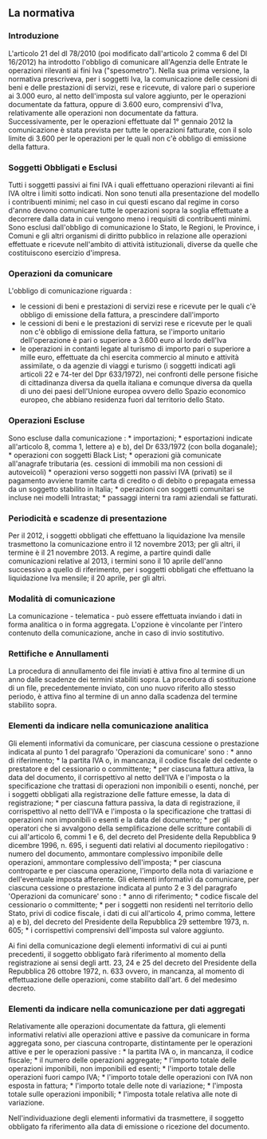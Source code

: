 ## La normativa

### Introduzione

L'articolo 21 del dl 78/2010 (poi modificato dall'articolo 2 comma 6 del Dl 16/2012) ha introdotto l'obbligo di comunicare all'Agenzia delle Entrate le operazioni rilevanti ai fini Iva ("spesometro").
Nella sua prima versione, la normativa prescriveva, per i soggetti Iva, la comunicazione delle cessioni di beni e delle prestazioni di servizi, rese e ricevute, di valore pari o superiore ai 3.000 euro, al netto dell'imposta sul valore aggiunto, per le operazioni documentate da fattura, oppure di 3.600 euro, comprensivi d'Iva, relativamente alle operazioni non documentate da fattura.
Successivamente, per le operazioni effettuate dal 1° gennaio 2012 la comunicazione è stata prevista per tutte le operazioni fatturate, con il solo limite di 3.600 per le operazioni per le quali non c'è obbligo di emissione della fattura.

### Soggetti Obbligati e Esclusi

Tutti i soggetti passivi ai fini IVA i quali effettuano operazioni rilevanti ai fini IVA oltre i limiti sotto indicati.
Non sono tenuti alla presentazione del modello i contribuenti minimi; nel caso in cui questi escano dal regime in corso d'anno devono comunicare tutte le operazioni sopra la soglia effettuate a decorrere dalla data in cui vengono meno i requisiti di contribuenti minimi.
Sono esclusi dall'obbligo di comunicazione lo Stato, le Regioni, le Province, i Comuni e gli altri organismi di diritto pubblico in relazione alle operazioni effettuate e ricevute nell'ambito di attività istituzionali, diverse da quelle che costituiscono esercizio d'impresa.

### Operazioni da comunicare

L'obbligo di comunicazione riguarda : 
 - le cessioni di beni e prestazioni di servizi rese e ricevute per le quali c'è obbligo di emissione della fattura, a prescindere dall'importo
 - le cessioni di beni e le prestazioni di servizi rese e ricevute per le quali non c'è obbligo di emissione della fattura, se l'importo unitario dell'operazione è pari o superiore a 3.600 euro al lordo dell'Iva
 - le operazioni in contanti legate al turismo di importo pari o superiore a mille euro, effettuate da chi esercita commercio al minuto e attività assimilate, o da agenzie di viaggi e turismo (i soggetti indicati agli  articoli 22 e 74-ter del Dpr 633/1972), nei confronti delle persone fisiche di cittadinanza diversa da quella italiana e comunque diversa da quella di uno dei paesi dell'Unione europea ovvero dello Spazio economico europeo, che abbiano residenza fuori dal territorio dello Stato.


### Operazioni Escluse

Sono escluse dalla comunicazione : 
 \* importazioni;
 \* esportazioni indicate all'articolo 8, comma 1, lettere a) e b), del Dr 633/1972 (con bolla doganale);
 \* operazioni con soggetti Black List;
 \* operazioni già comunicate all'anagrafe tributaria (es. cessioni di immobili ma non cessioni di autoveicoli)
 \* operazioni verso soggetti non passivi IVA (privati) se il pagamento avviene tramite carta di credito o di debito o prepagata emessa da un soggetto stabilito in Italia;
 \* operazioni con soggetti comunitari se incluse nei modelli Intrastat;
 \* passaggi interni tra rami aziendali se fatturati.

### Periodicità e scadenze di presentazione

Per il 2012, i soggetti obbligati che effettuano la liquidazione Iva mensile trasmettono la comunicazione entro il 12 novembre 2013; per gli altri, il termine è il 21 novembre 2013.
A regime, a partire quindi dalle comunicazioni relative al 2013, i termini sono il 10 aprile dell'anno successivo a quello di riferimento, per i soggetti obbligati che effettuano la liquidazione Iva mensile; il 20 aprile, per gli altri.

 ### Modalità di comunicazione

La comunicazione - telematica - può essere effettuata inviando i dati in forma analitica o in forma aggregata. L'opzione è vincolante per l'intero contenuto della comunicazione, anche in caso di invio sostitutivo.

### Rettifiche e Annullamenti

La procedura di annullamento dei file inviati è attiva fino al termine di un anno dalle scadenze dei termini stabiliti sopra.
La procedura di sostituzione di un file, precedentemente inviato, con uno nuovo riferito allo stesso periodo, è attiva fino al termine di un anno dalla scadenza del termine stabilito sopra.

### Elementi da indicare nella comunicazione analitica

Gli elementi informativi da comunicare, per ciascuna cessione o prestazione indicata al punto 1 del paragrafo 'Operazioni da comunicare' sono : 
 \* anno di riferimento;
 \* la partita IVA o, in mancanza, il codice fiscale del cedente o prestatore e del cessionario o committente;
 \* per ciascuna fattura attiva, la data del documento, il corrispettivo al netto dell'IVA e l'imposta o la specificazione che trattasi di operazioni non imponibili o esenti, nonché, per i soggetti obbligati alla registrazione delle fatture emesse, la data di registrazione;
 \* per ciascuna fattura passiva, la data di registrazione, il corrispettivo al netto dell'IVA e l'imposta o la specificazione che trattasi di operazioni non imponibili o esenti e la data del documento;
 \* per gli operatori che si avvalgono della semplificazione delle scritture contabili di cui all'articolo 6, commi 1 e 6, del decreto del Presidente della Repubblica 9 dicembre 1996, n. 695, i seguenti dati relativi al documento riepilogativo :  numero del documento, ammontare complessivo imponibile delle operazioni, ammontare complessivo dell'imposta;
 \* per ciascuna controparte e per ciascuna operazione, l'importo della nota di variazione e dell'eventuale imposta afferente.
Gli elementi informativi da comunicare, per ciascuna cessione o prestazione indicata al punto 2 e 3 del paragrafo 'Operazioni da comunicare' sono : 
 \* anno di riferimento;
 \* codice fiscale del cessionario o committente;
 \* per i soggetti non residenti nel territorio dello Stato, privi di codice fiscale, i dati di cui all'articolo 4, primo comma, lettere a) e b), del decreto del Presidente della Repubblica 29 settembre 1973, n. 605;
 \* i corrispettivi comprensivi dell'imposta sul valore aggiunto.

Ai fini della comunicazione degli elementi informativi di cui ai punti precedenti, il soggetto obbligato farà riferimento al momento della registrazione ai sensi degli artt. 23, 24 e 25 del decreto del Presidente della Repubblica 26 ottobre 1972, n. 633 ovvero, in mancanza, al momento di effettuazione delle operazioni, come stabilito dall'art. 6 del medesimo decreto.

### Elementi da indicare nella comunicazione per dati aggregati

Relativamente alle operazioni documentate da fattura, gli elementi informativi relativi alle operazioni attive e passive da comunicare in forma aggregata sono, per ciascuna controparte, distintamente per le operazioni attive e per le operazioni passive : 
 \* la partita IVA o, in mancanza, il codice fiscale;
 \* il numero delle operazioni aggregate;
 \* l'importo totale delle operazioni imponibili, non imponibili ed esenti;
 \* l'importo totale delle operazioni fuori campo IVA;
 \* l'importo totale delle operazioni con IVA non esposta in fattura;
 \* l'importo totale delle note di variazione;
 \* l'imposta totale sulle operazioni imponibili;
 \* l'imposta totale relativa alle note di variazione.

Nell'individuazione degli elementi informativi da trasmettere, il soggetto obbligato fa riferimento alla data di emissione o ricezione del documento.
